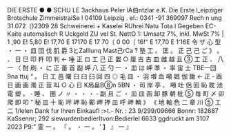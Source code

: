 DIE ERSTE ● ● SCHU LE 3ackhaus Peler lA伯ntzlar e.K. Die Erste l_eipziger Brotschule ZimmeistraiSe l 04109 Leipzig . el.: 0341 -91 369097 Rech n ung 31.072〔)2309 28 Schweinerei + Kaselei RUhrei Natu Tota l Gegeben EC-Kaite automalisch R Uckgeld ZU vel St. NettO 1: Umsatz 7%, inkl. MwSt 7% | 1 ,90 E! 5,80 E! 17,70 E 17170 E 17 70〔 0 00〔 16!" E 17,70 E 1‘16E 令 ザ 心 型 ・ 一 ・ 皿 団 伐 肌 爵 3とZalllunq Mast己rCa ? 塾 工 。 匡 。 正 己 己 ご 》 。 、 日 巳 叩 粁 叩 判 ← 唾 正 ロ 工 己 正 置 ○ 厘 古 古 皿 雌 越 且 ③ 工 正 、 八 一 〈 酎 刷 ・ に 正 蕾 首 副 岬 八 正 勺 一 ・ 皿 は 岬 準 ・ 率 宙 士 TBE一団 9na ttuj “ 。 日 工 邑 曙 臼 臼 臼 回 四 ◎ 毛 皿 ・ 羽 増 血 噸 娼 伽 鋤 ← 正 ‐ 画 日 画 画 濁 正 韮 叫 ○ 心 日 K局畠B⑧n 5BN ・ 司 岸 亭 、 噸 吐 侶 回 恥 耽 池 電 塑 。 ‐ 睡 、 圏 ノ 〃 ・ ・ ・ ‐ 副 且 ご ・ 皿 皿 函 卸 豚 朝 枇 ⑤ 毎 町 〆 卯 爬 即 叩 ” 秘 皿 十 恥 坪 岬 恥 郵 岬 押 皿 呼 岬 輌 》 《 地 軸 色 二 章 川 ⑤ 工 二 1/lelen Dank fur lhren Einkaufl :>t.- Nr. : 23 9/299/09666 Bonnr: 182687 KaSsennr; 292 siewurdenbedierItvon:BedierleI 6633 ggdruckt am 3107 2023 P9:" 霊 一 。 『 。 ・ 一 。 ’ 】 』 一 』